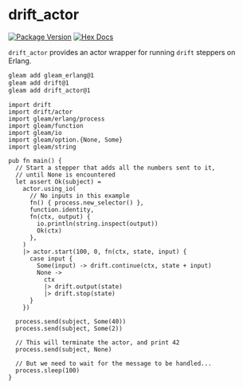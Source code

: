 # drift_actor

[![Package Version](https://img.shields.io/hexpm/v/drift_actor)](https://hex.pm/packages/drift_actor)
[![Hex Docs](https://img.shields.io/badge/hex-docs-ffaff3)](https://hexdocs.pm/drift_actor/)

`drift_actor` provides an actor wrapper for running `drift` steppers on Erlang.

```sh
gleam add gleam_erlang@1
gleam add drift@1
gleam add drift_actor@1
```
```gleam
import drift
import drift/actor
import gleam/erlang/process
import gleam/function
import gleam/io
import gleam/option.{None, Some}
import gleam/string

pub fn main() {
  // Start a stepper that adds all the numbers sent to it,
  // until None is encountered
  let assert Ok(subject) =
    actor.using_io(
      // No inputs in this example
      fn() { process.new_selector() },
      function.identity,
      fn(ctx, output) {
        io.println(string.inspect(output))
        Ok(ctx)
      },
    )
    |> actor.start(100, 0, fn(ctx, state, input) {
      case input {
        Some(input) -> drift.continue(ctx, state + input)
        None ->
          ctx
          |> drift.output(state)
          |> drift.stop(state)
      }
    })

  process.send(subject, Some(40))
  process.send(subject, Some(2))

  // This will terminate the actor, and print 42
  process.send(subject, None)

  // But we need to wait for the message to be handled...
  process.sleep(100)
}
```
